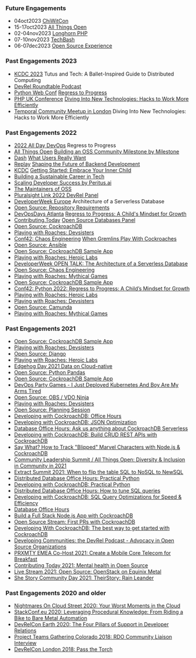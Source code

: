 ### Future Engagements
* 04oct2023 [ChiWitCon](https://www.chiwomenintech.com/)
* 15-17oct2023 [All Things Open](https://2023.allthingsopen.org/) 
* 02-04nov2023 [Longhorn PHP](https://www.longhornphp.com/)
* 07-10nov2023 [TechBash](https://www.techbash.com/)
* 06-07dec2023 [Open Source Experience](https://www.opensource-experience.com/en/)

### Past Engagements 2023
* [KCDC 2023](https://www.kcdc.info/) Tutus and Tech: A Ballet-Inspired Guide to Distributed Computing
* [DevRel Roundtable Podcast](https://developerrelations.com/devrel-roundtable)
* [Python Web Conf](https://2023.pythonwebconf.com/) [Regress to Progress](https://www.youtube.com/watch?v=nHUIBzp_ZBQ&list=PLt4L3V8wVnF4GJb8dekLGTNx44FNIFwdv&index=53)
* [PHP UK Conference](https://www.phpconference.co.uk/) [Diving Into New Technologies: Hacks to Work More Efficiently](https://www.youtube.com/watch?v=9r-0RQFRU20&t=28110s)
* [Temporal Community Meetup in London](https://www.meetup.com/temporal-community-meetup/events/291337514/) Diving Into New Technologies: Hacks to Work More Efficiently

### Past Engagements 2022
* [2022 All Day DevOps](https://www.alldaydevops.com/) Regress to Progress
* [All Things Open](https://2022.allthingsopen.org/) [Building an OSS Community Milestone by Milestone](https://2022.allthingsopen.org/sessions/building-an-enduring-open-source-community-milestone-by-milestone/)
* [Dash](https://www.dashcon.io/) [What Users Really Want](https://www.dashcon.io/talks/what-users-really-want/)
* [Replay](https://temporal.io/replay) [Shaping the Future of Backend Development](https://youtu.be/vpdkobsDOuU)
* [KCDC](https://www.kcdc.info/) [Getting Started: Embrace Your Inner Child](https://docs.google.com/presentation/d/1TDanrReBserNLiz8BgMCTmXAL2YeBmG_2VMRxGEvCVI/edit?usp=sharing)
* [Building a Sustainable Career in Tech](https://twitter.com/i/spaces/1gqxvllgNgkGB?s=20)
* [Scaling Developer Success by Peritus.ai](https://scalingdevelopersuccess.buzzsprout.com/1884781/10804371-scaling-developer-success-with-rain-leander-appdev-technical-evangelist-cockroach-labs)
* [The Maintainers of OSS](https://youtu.be/V1Q3xC_EHB0?t=11640)
* [Pluralsight Link 2022 DevRel Panel](https://www.youtube.com/watch?v=EDRSvuv0Oa0)
* [DeveloperWeek Europe](https://www.developerweek.com/europe/) Architecture of a Serverless Database
* [Open Source: Repository Requirements](https://youtu.be/WqW-rh5GvwQ)
* [DevOpsDays Atlanta](https://devopsdays.org/events/2022-atlanta) [Regress to Progress: A Child's Mindset for Growth](https://youtu.be/UND61-TzqSc?t=3479)
* [Contributing.Today](https://www.contributing.today/) [Open Source Databases Panel](https://www.youtube.com/watch?v=ToBTja6W5vI)
* [Open Source: CockroachDB](https://www.youtube.com/watch?v=vthRVctq8jQ)
* [Playing with Roaches: Devsisters](https://www.youtube.com/watch?v=5ebT5fjj6FA)
* [Conf42: Chaos Engineering](https://www.conf42.com/ce2022) [When Gremlins Play With Cockroaches](https://youtu.be/8H7fI7RF-3M)
* [Open Source: Ansible](https://www.youtube.com/watch?v=BRO4j4t4piI)
* [Open Source: CockroachDB Sample App](https://www.youtube.com/watch?v=vVQPDrd5XA8)
* [Playing with Roaches: Heroic Labs](https://youtu.be/ltPagDPXd38)
* [DeveloperWeek OPEN TALK: The Architecture of a Serverless Database](https://www.developerweek.com/)
* [Open Source: Chaos Engineering](https://www.youtube.com/watch?v=UUMuB_MGqUA)
* [Playing with Roaches: Mythical Games](https://www.youtube.com/watch?v=LvX1KgwGRL4)
* [Open Source: CockroachDB Sample App](https://www.youtube.com/watch?v=Im5xC57RX4s)
* [Conf42: Python 2022: Regress to Progress: A Child’s Mindset for Growth](https://www.youtube.com/watch?v=WvQMG0oQYQk)
* [Playing with Roaches: Heroic Labs](https://www.youtube.com/watch?v=60MikAPKYFw)
* [Playing with Roaches: Devsisters](https://www.youtube.com/watch?v=fUiy90DsWoA)
* [Open Source: Camunda](https://www.youtube.com/watch?v=3Jfbrn6TXMk)
* [Playing with Roaches: Mythical Games](https://www.youtube.com/watch?v=GRtq4LT9UXc)

### Past Engagements 2021
* [Open Source: CockroachDB Sample App](https://www.youtube.com/watch?v=JWxWwEjgGDQ)
* [Playing with Roaches: Devsisters](https://www.youtube.com/watch?v=c5vY6RVJneo)
* [Open Source: Django](https://www.youtube.com/watch?v=Rp1X6uwAs9s)
* [Playing with Roaches: Heroic Labs](https://www.youtube.com/watch?v=-hGIM3utOP4)
* [Edgehog Day 2021 Data on Cloud-native](https://www.youtube.com/watch?v=_bK2JnZqKmE)
* [Open Source: Python Pandas](https://www.youtube.com/watch?v=k4MKRI0RCYo)
* [Open Source: CockroachDB Sample App](https://www.youtube.com/watch?v=sjFhBrK_5-E)
* [DevOps Party Games - I Just Deployed Kubernetes And Boy Are My Arms Tired](https://devopspartygames.com/episodes/s03e04)
* [Open Source: OBS / VDO Ninja](https://www.youtube.com/watch?v=4IlgoGCg8tc)
* [Playing with Roaches: Devsisters](https://www.youtube.com/watch?v=KXC3CB3Zjpw)
* [Open Source: Planning Session](https://www.youtube.com/watch?v=zM7fJoFFXLI)
* [Developing with CockroachDB: Office Hours](https://www.youtube.com/watch?v=2xmMRjdmnkg)
* [Developing with CockroachDB: JSON Optimization](https://www.youtube.com/watch?v=Nl0QNj63beU)
* [Database Office Hours: Ask us anything about CockroachDB Serverless](https://www.youtube.com/watch?v=jlcjI_1bT4A)
* [Developing with CockroachDB: Build CRUD REST APIs with CockroachDB](https://www.youtube.com/watch?v=MyjqgYl-FhE)
* [Say What? How to Track "Blipped" Marvel Characters with Node.js & CockroachDB](https://www.youtube.com/watch?v=Ex9qRBFmCIk)
* [Community Leadership Summit / All Things Open: Diversity & Inclusion in Community in 2021](https://www.youtube.com/watch?v=ZaxqsahqFFM)
* [Extract Summit 2021: When to flip the table SQL to NoSQL to NewSQL](https://www.youtube.com/watch?v=Q3lL5kLjPQw&list=PLZyvi_9gamL8s-x1r36wXi9pzj4iGXtYM&index=17)
* [Distributed Database Office Hours: Practical Python](https://www.youtube.com/watch?v=dUPfti6QGF4)
* [Developing with CockroachDB: Practical Python](https://www.youtube.com/watch?v=uXyhE11TeIA)
* [Distributed Database Office Hours: How to tune SQL queries](https://www.youtube.com/watch?v=pZGw4_7SFek)
* [Developing with CockroachDB: SQL Query Optimizations for Speed & Efficiency](https://www.youtube.com/watch?v=TzqLz9_quqQ)
* [Database Office Hours](https://www.youtube.com/watch?v=3mz_wEUROiY)
* [Build a Full Stack Node.js App with CockroachDB](https://www.youtube.com/watch?v=kylplm1lR0g)
* [Open Source Stream: First PRs with CockroachDB](https://www.youtube.com/watch?v=TrcdNzUXJ-c)
* [Developing With CockroachDB: The best way to get started with CockroachDB](https://www.youtube.com/watch?v=Apu5UxSYwzU)
* [Developing Communities: the DevRel Podcast - Advocacy in Open Source Organizations](https://open.spotify.com/episode/4PjS30Dsf9lKBAtuCLhQGo)
* [PRXMTY EMEA Co-Host 2021: Create a Mobile Core Telecom for Breakfast](https://metal.equinix.com/proximity/?wchannelid=ujj9b20qi5&wmediaid=4wtzuvr7w3)
* [Contributing Today 2021: Mental health in Open Source](https://www.contributing.today/past-sessions/mental-health-in-open-source-panel/)
* [Live Stream 2021: Open Source: OpenStack on Equinix Metal](https://youtu.be/aYxzd4YjXy4)
* [She Story Community Day 2021: TheirStory: Rain Leander](https://youtu.be/qJhyc-V-UqQ)

### Past Engagements 2020 and older
* [Nightmares On Cloud Street 2020: Your Worst Moments in the Cloud](https://youtu.be/Uz1L1lirun0)
* [StackConf.eu 2020: Leveraging Procedural Knowledge: From Riding a Bike to Bare Metal Automation](https://youtu.be/LSgWN8rdQ5Q)
* [DevRelCon Earth 2020: The Four Pillars of Support in Developer Relations](https://youtu.be/P_8DnKN9T0g)
* [Project Teams Gathering Colorado 2018: RDO Community Liaison Interview](https://youtu.be/E6P-p-HssIw)
* [DevRelCon London 2018: Pass the Torch](https://www.youtube.com/watch?v=epX6Ct88dUk)
